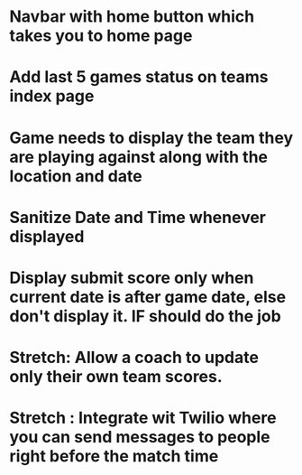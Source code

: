 # Navbar with home button which takes you to home page
# Add last 5 games status on teams index page
# Game needs to display the team they are playing against along with the location and date
# Sanitize Date and Time whenever displayed
# Display submit score only when current date is after game date, else don't display it. IF should do the job
# Stretch: Allow a coach to update only their own team scores.
# Stretch : Integrate wit Twilio where you can send messages to people right before the match time
